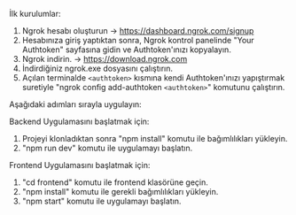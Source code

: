 İlk kurulumlar:
1. Ngrok hesabı oluşturun -> https://dashboard.ngrok.com/signup
2. Hesabınıza giriş yaptıktan sonra, Ngrok kontrol panelinde "Your Authtoken" sayfasına gidin ve Authtoken'ınızı kopyalayın.
3. Ngrok indirin. -> https://download.ngrok.com
4. İndirdiğiniz ngrok.exe dosyasını çalıştırın.
5. Açılan terminalde `<authtoken>` kısmına kendi Authtoken'ınızı yapıştırmak suretiyle
    "ngrok config add-authtoken `<authtoken>`" komutunu çalıştırın.

Aşağıdaki adımları sırayla uygulayın:

Backend Uygulamasını başlatmak için:
1. Projeyi klonladıktan sonra "npm install" komutu ile bağımlılıkları yükleyin.
2. "npm run dev" komutu ile uygulamayı başlatın.

Frontend Uygulamasını başlatmak için:
1. "cd frontend" komutu ile frontend klasörüne geçin.
2. "npm install" komutu ile gerekli bağımlılıkları yükleyin.
3. "npm start" komutu ile uygulamayı başlatın.